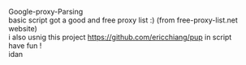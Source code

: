 Google-proxy-Parsing
<br>
basic script got a good and free proxy list :) (from free-proxy-list.net website)
<br>
i also usnig this project https://github.com/ericchiang/pup in script 
<br>
have fun !
<br>
idan
